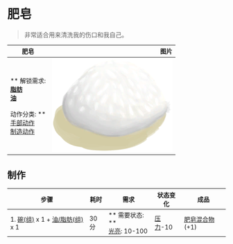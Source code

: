 # 肥皂  
> 非常适合用来清洗我的伤口和我自己。  
  
  肥皂  |   图片   
 ----  |  ----:   
 ** 解锁需求: **<br>[脂肪](Fat.md)<br>[油](LQ_Oil.md)<br><br>** 动作分类: **<br>[手部动作](HandAction.md)<br>[制造动作](CraftAction.md)  |  <img decoding="async" src="Sprite/SoapWet.png" href="a.md" style="max-width:300px;max-height:300px;">   
  
## 制作  
步骤  |  耗时  |  需求  |  状态变化  |  成品  
----  |  ----  |  ----  |  ----  |  ----  
1. [碗(组)](GpTag_Bowl.md) x 1 + [油/脂肪(组)](GpTag_OilFat.md) x 1  |  30分  |  ** 需要状态: **<br>[光亮](Light.md): 10-100  |  [压力](Stress.md)-10  |  [肥皂混合物](LQ_SoapMix.md)(+1)  


<script>document.title="肥皂 - 卡牌生存百科 Card Survival Wiki";</script>